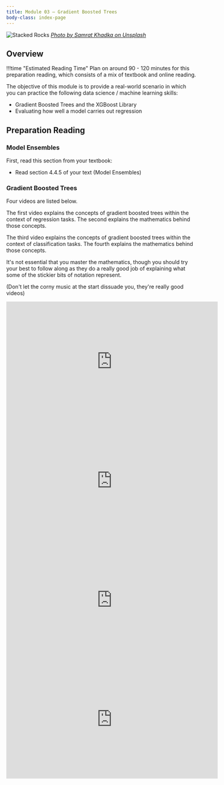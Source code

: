 ```yaml
---
title: Module 03 — Gradient Boosted Trees
body-class: index-page
---
```


![Stacked Rocks]({{URLROOT}}/shared/img/stackedrocks.jpg)
*[Photo by Samrat Khadka on Unsplash](https://unsplash.com/photos/yFOjHnFu8jI)*

## Overview

!!!time "Estimated Reading Time"
	Plan on around 90 - 120 minutes for this preparation reading, which consists of a mix of textbook and online reading. 

The objective of this module is to provide a real-world scenario in which you can practice the following data science / machine learning skills:

* Gradient Boosted Trees and the XGBoost Library
* Evaluating how well a model carries out regression

## Preparation Reading

### Model Ensembles

First, read this section from your textbook:

* Read section 4.4.5 of your text (Model Ensembles)

### Gradient Boosted Trees

Four videos are listed below.

The first video explains the concepts of gradient boosted trees within the context of regression tasks. The second explains the mathematics behind those concepts. 

The third video explains the concepts of gradient boosted trees within the context of classification tasks. The fourth explains the mathematics behind those concepts. 

It's not essential that you master the mathematics, though you should try your best to follow along as they do a really good job of explaining what some of the stickier bits of notation represent.

(Don't let the corny music at the start dissuade you, they're really good videos)

<iframe width="560" height="315" src="https://www.youtube.com/embed/3CC4N4z3GJc" frameborder="0" allow="accelerometer; autoplay; clipboard-write; encrypted-media; gyroscope; picture-in-picture" allowfullscreen></iframe>

<iframe width="560" height="315" src="https://www.youtube.com/embed/2xudPOBz-vs" frameborder="0" allow="accelerometer; autoplay; clipboard-write; encrypted-media; gyroscope; picture-in-picture" allowfullscreen></iframe>

<iframe width="560" height="315" src="https://www.youtube.com/embed/jxuNLH5dXCs" frameborder="0" allow="accelerometer; autoplay; clipboard-write; encrypted-media; gyroscope; picture-in-picture" allowfullscreen></iframe>

<iframe width="560" height="315" src="https://www.youtube.com/embed/StWY5QWMXCw" frameborder="0" allow="accelerometer; autoplay; clipboard-write; encrypted-media; gyroscope; picture-in-picture" allowfullscreen></iframe>

